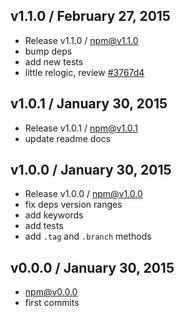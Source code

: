 

## v1.1.0 / February 27, 2015
- Release v1.1.0 / npm@v1.1.0
- bump deps
- add new tests
- little relogic, review [#3767d4](https://github.com/tunnckoCore/online-branch-exist/commit/3767d442da31325c6e3fbad03b531abbf51bbceb)

## v1.0.1 / January 30, 2015
- Release v1.0.1 / npm@v1.0.1
- update readme docs

## v1.0.0 / January 30, 2015
- Release v1.0.0 / npm@v1.0.0
- fix deps version ranges
- add keywords
- add tests
- add `.tag` and `.branch` methods

## v0.0.0 / January 30, 2015
- npm@v0.0.0
- first commits